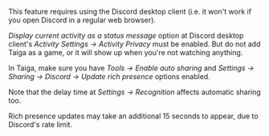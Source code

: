 This feature requires using the Discord desktop client (i.e. it won't work if you open Discord in a regular web browser).

*Display current activity as a status message* option at Discord desktop client's *Activity Settings → Activity Privacy* must be enabled. But do not add Taiga as a game, or it will show up when you're not watching anything.

In Taiga, make sure you have *Tools → Enable auto sharing* and *Settings → Sharing → Discord → Update rich presence* options enabled.

Note that the delay time at *Settings → Recognition* affects automatic sharing too.

Rich presence updates may take an additional 15 seconds to appear, due to Discord's rate limit.
